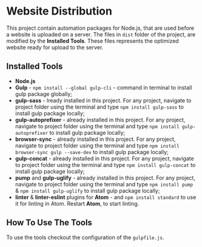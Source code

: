 # Website Distribution

This project contain automation packages for Node.js, that are used before a website is uploaded on a server. The files in `dist` folder of the project, are modified by the **Installed Tools**. These files represents the optimized website ready for upload to the server.


## Installed Tools

- **Node.js**
- **Gulp** - `npm install --global gulp-cli` - command in terminal to install gulp package globally;
- **gulp-sass** - lready installed in this project. For any project, navigate to project folder using the terminal and type `npm install gulp-sass` to install gulp package locally;
- **gulp-autoprefixer** - already installed in this project. For any project, navigate to project folder using the terminal and type `npm install gulp-autoprefixer` to install gulp package locally;
- **browser-sync** - already installed in this project. For any project, navigate to project folder using the terminal and type `npm install browser-sync gulp --save-dev` to install gulp package locally;
- **gulp-concat** - already installed in this project. For any project, navigate to project folder using the terminal and type `npm install gulp-concat` to install gulp package locally;
- **pump** and **gulp-uglify** - already installed in this project. For any project, navigate to project folder using the terminal and type `npm install pump` & `npm install gulp-uglify` to install gulp package locally;
- **linter** & **linter-eslint** plugins for **Atom** - and `npm install standard` to use it for linting in Atom. Restart **Atom**, to start linting.

## How To Use The Tools
To use the tools checkout the configuration of the `gulpfile.js`.
